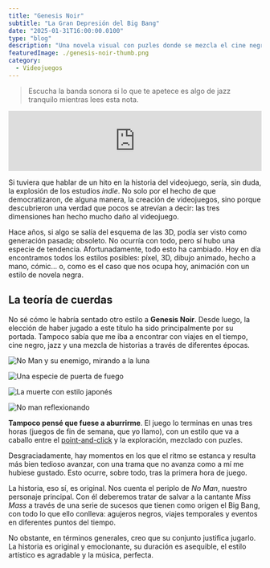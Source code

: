 ```yaml
---
title: "Genesis Noir"
subtitle: "La Gran Depresión del Big Bang"
date: "2025-01-31T16:00:00.0100"
type: "blog"
description: "Una novela visual con puzles donde se mezcla el cine negro con el Big Bang."
featuredImage: ./genesis-noir-thumb.png
category:
  - Videojuegos
---
```


> Escucha la banda sonora si lo que te apetece es algo de jazz tranquilo mientras lees esta nota.

<iframe style="border: 0; width: 100%; height: 120px;" src="https://bandcamp.com/EmbeddedPlayer/album=3051553539/size=large/bgcol=ffffff/linkcol=e99708/tracklist=false/artwork=small/transparent=true/" seamless></iframe>

Si tuviera que hablar de un hito en la historia del videojuego, sería, sin duda, la explosión de los estudios _indie_. No solo por el hecho de que democratizaron, de alguna manera, la creación de videojuegos, sino porque descubrieron una verdad que pocos se atrevían a decir: las tres dimensiones han hecho mucho daño al videojuego.

Hace años, si algo se salía del esquema de las 3D, podía ser visto como generación pasada; obsoleto. No ocurría con todo, pero sí hubo una especie de tendencia. Afortunadamente, todo esto ha cambiado. Hoy en día encontramos todos los estilos posibles: píxel, 3D, dibujo animado, hecho a mano, cómic... o, como es el caso que nos ocupa hoy, animación con un estilo de novela negra.

## La teoría de cuerdas

No sé cómo le habría sentado otro estilo a **Genesis Noir**. Desde luego, la elección de haber jugado a este título ha sido principalmente por su portada. Tampoco sabía que me iba a encontrar con viajes en el tiempo, cine negro, jazz y una mezcla de historias a través de diferentes épocas.

<div>

![No Man y su enemigo, mirando a la luna](genesis-noir-01.png)

![Una especie de puerta de fuego](genesis-noir-02.png)

![La muerte con estilo japonés](genesis-noir-03.png)

![No man reflexionando](genesis-noir-04.png)

</div>

**Tampoco pensé que fuese a aburrirme**. El juego lo terminas en unas tres horas (juegos de fin de semana, que yo llamo), con un estilo que va a caballo entre el [point-and-click](https://en.wikipedia.org/wiki/Point-and-click) y la exploración, mezclado con puzles.

Desgraciadamente, hay momentos en los que el ritmo se estanca y resulta más bien tedioso avanzar, con una trama que no avanza como a mí me hubiese gustado. Esto ocurre, sobre todo, tras la primera hora de juego.

La historia, eso sí, es original. Nos cuenta el periplo de _No Man_, nuestro personaje principal. Con él deberemos tratar de salvar a la cantante _Miss Mass_ a través de una serie de sucesos que tienen como origen el Big Bang, con todo lo que ello conlleva: agujeros negros, viajes temporales y eventos en diferentes puntos del tiempo.

No obstante, en términos generales, creo que su conjunto justifica jugarlo. La historia es original y emocionante, su duración es asequible, el estilo artístico es agradable y la música, perfecta.
